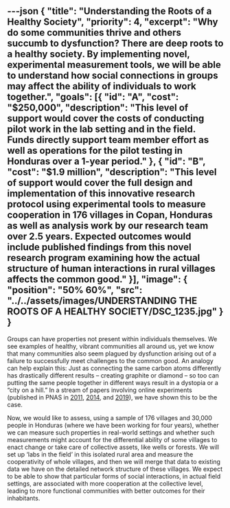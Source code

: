 ---json
{
  "title": "Understanding the Roots of a Healthy Society",
  "priority": 4,
  "excerpt": "Why do some communities thrive and others succumb to dysfunction? There are deep roots to a healthy society. By implementing novel, experimental measurement tools, we will be able to understand how social connections in groups may affect the ability of individuals to work together.",
  "goals": [{
    "id": "A",
    "cost": "$250,000",
    "description": "This level of support would cover the costs of conducting pilot work in the lab setting and in the field. Funds directly support team member effort as well as operations for the pilot testing in Honduras over a 1-year period."
  }, {
    "id": "B",
    "cost": "$1.9 million",
    "description": "This level of support would cover the full design and implementation of this innovative research protocol using experimental tools to measure cooperation in 176 villages in Copan, Honduras as well as analysis work by our research team over 2.5 years. Expected outcomes would include published findings from this novel research program examining how the actual structure of human interactions in rural villages affects the common good."
  }],
  "image": {
    "position": "50% 60%",
    "src": "../../assets/images/UNDERSTANDING THE ROOTS OF A HEALTHY SOCIETY/DSC_1235.jpg"
  }
}
---

Groups can have properties not present within individuals themselves. We see examples of healthy, vibrant communities all around us, yet we know that many communities also seem plagued by dysfunction arising out of a failure to successfully meet challenges to the common good.  An analogy can help explain this: Just as connecting the same carbon atoms differently has drastically different results – creating graphite or diamond – so too can putting the same people together in different ways result in a dystopia or a “city on a hill.” In a stream of papers involving online experiments (published in PNAS in [2011], [2014], and [2019]), we have shown this to be the case.

Now, we would like to assess, using a sample of 176 villages and 30,000 people in Honduras (where we have been working for four years), whether we can measure such properties in real-world settings and whether such measurements might account for the differential ability of some villages to enact change or take care of collective assets, like wells or forests.  We will set up ‘labs in the field’ in this isolated rural area and measure the cooperativity of whole villages, and then we will merge that data to existing data we have on the detailed network structure of these villages.  We expect to be able to show that particular forms of social interactions, in actual field settings, are associated with more cooperation at the collective level, leading to more functional communities with better outcomes for their inhabitants.

[2011]: http://humannaturelab.net/publications/dynamic-social-networks-promote-cooperation-in-experiments-with-humans
[2014]: http://humannaturelab.net/publications/static-network-structure-can-stabilize-human-cooperation
[2019]: http://humannaturelab.net/publications/assortative-mixing-and-resource-inequality-enhance-collective-welfare-in-sharing-networks